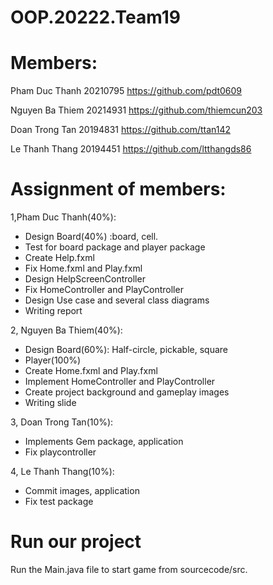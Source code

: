 # OOP.20222.Team19

# Members:
Pham Duc Thanh 20210795   https://github.com/pdt0609

Nguyen Ba Thiem 20214931   https://github.com/thiemcun203

Doan Trong Tan 20194831   https://github.com/ttan142

Le Thanh Thang 20194451    https://github.com/ltthangds86

# Assignment of members:

1,Pham Duc Thanh(40%):
-	Design Board(40%) :board, cell.
-	Test for board package and player package
- Create Help.fxml 
-	Fix Home.fxml and Play.fxml
-	Design HelpScreenController
- Fix HomeController and PlayController
- Design Use case and several class diagrams
-	Writing report

2, Nguyen Ba Thiem(40%):
-	Design Board(60%): Half-circle, pickable, square
-	Player(100%)
-	Create Home.fxml and Play.fxml
-	Implement HomeController and PlayController
-	Create project background and gameplay images
-	Writing slide

3, Doan Trong Tan(10%):
- Implements Gem package, application
- Fix playcontroller

4, Le Thanh Thang(10%):
-	Commit images, application
-	Fix test package

# Run our project
Run the Main.java file to start game from sourcecode/src.



